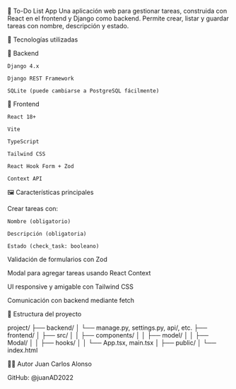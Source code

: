 📝 To-Do List App
Una aplicación web para gestionar tareas, construida con React en el frontend y Django como backend. Permite crear, listar y guardar tareas con nombre, descripción y estado.

🚀 Tecnologías utilizadas

  🔧 Backend
  
    Django 4.x
    
    Django REST Framework
    
    SQLite (puede cambiarse a PostgreSQL fácilmente)

  🎨 Frontend
  
    React 18+
    
    Vite
    
    TypeScript
    
    Tailwind CSS
    
    React Hook Form + Zod

    Context API
🖼️ Características principales

  Crear tareas con:
  
    Nombre (obligatorio)
    
    Descripción (obligatoria)
    
    Estado (check_task: booleano)
  
  Validación de formularios con Zod
  
  Modal para agregar tareas usando React Context
  
  UI responsive y amigable con Tailwind CSS
  
  Comunicación con backend mediante fetch

📁 Estructura del proyecto

  project/
  ├── backend/
  │   └── manage.py, settings.py, api/, etc.
  ├── frontend/
  │   ├── src/
  │   │   ├── components/
  │   │   ├── model/
  │   │   ├── Modal/
  │   │   ├── hooks/
  │   │   └── App.tsx, main.tsx
  │   ├── public/
  │   └── index.html

👨‍💻 Autor Juan Carlos Alonso

  GitHub: @juanAD2022
